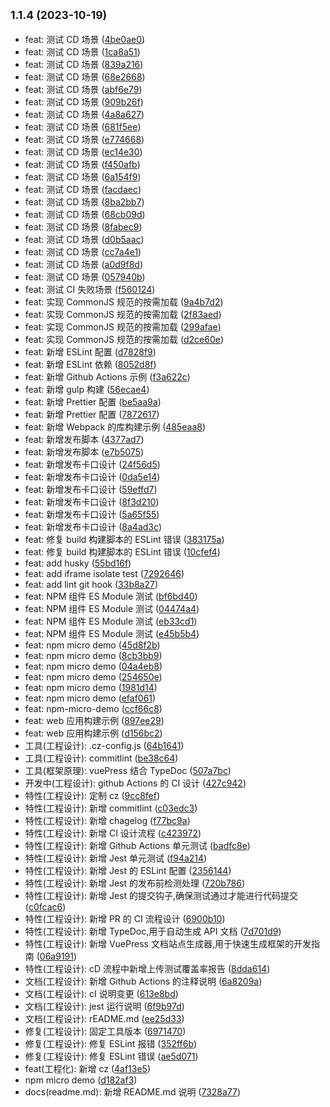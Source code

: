 ## <small>1.1.4 (2023-10-19)</small>

* feat: 测试 CD 场景 ([4be0ae0](https://github.com/ziyi2/micro-framework/commit/4be0ae0))
* feat: 测试 CD 场景 ([1ca8a51](https://github.com/ziyi2/micro-framework/commit/1ca8a51))
* feat: 测试 CD 场景 ([839a216](https://github.com/ziyi2/micro-framework/commit/839a216))
* feat: 测试 CD 场景 ([68e2668](https://github.com/ziyi2/micro-framework/commit/68e2668))
* feat: 测试 CD 场景 ([abf6e79](https://github.com/ziyi2/micro-framework/commit/abf6e79))
* feat: 测试 CD 场景 ([909b26f](https://github.com/ziyi2/micro-framework/commit/909b26f))
* feat: 测试 CD 场景 ([4a8a627](https://github.com/ziyi2/micro-framework/commit/4a8a627))
* feat: 测试 CD 场景 ([681f5ee](https://github.com/ziyi2/micro-framework/commit/681f5ee))
* feat: 测试 CD 场景 ([e774668](https://github.com/ziyi2/micro-framework/commit/e774668))
* feat: 测试 CD 场景 ([ec14e30](https://github.com/ziyi2/micro-framework/commit/ec14e30))
* feat: 测试 CD 场景 ([f450afb](https://github.com/ziyi2/micro-framework/commit/f450afb))
* feat: 测试 CD 场景 ([6a154f9](https://github.com/ziyi2/micro-framework/commit/6a154f9))
* feat: 测试 CD 场景 ([facdaec](https://github.com/ziyi2/micro-framework/commit/facdaec))
* feat: 测试 CD 场景 ([8ba2bb7](https://github.com/ziyi2/micro-framework/commit/8ba2bb7))
* feat: 测试 CD 场景 ([68cb09d](https://github.com/ziyi2/micro-framework/commit/68cb09d))
* feat: 测试 CD 场景 ([8fabec9](https://github.com/ziyi2/micro-framework/commit/8fabec9))
* feat: 测试 CD 场景 ([d0b5aac](https://github.com/ziyi2/micro-framework/commit/d0b5aac))
* feat: 测试 CD 场景 ([cc7a4e1](https://github.com/ziyi2/micro-framework/commit/cc7a4e1))
* feat: 测试 CD 场景 ([a0d9f8d](https://github.com/ziyi2/micro-framework/commit/a0d9f8d))
* feat: 测试 CD 场景 ([057940b](https://github.com/ziyi2/micro-framework/commit/057940b))
* feat: 测试 CI 失败场景 ([f560124](https://github.com/ziyi2/micro-framework/commit/f560124))
* feat: 实现 CommonJS 规范的按需加载 ([9a4b7d2](https://github.com/ziyi2/micro-framework/commit/9a4b7d2))
* feat: 实现 CommonJS 规范的按需加载 ([2f83aed](https://github.com/ziyi2/micro-framework/commit/2f83aed))
* feat: 实现 CommonJS 规范的按需加载 ([299afae](https://github.com/ziyi2/micro-framework/commit/299afae))
* feat: 实现 CommonJS 规范的按需加载 ([d2ce60e](https://github.com/ziyi2/micro-framework/commit/d2ce60e))
* feat: 新增 ESLint 配置 ([d7828f9](https://github.com/ziyi2/micro-framework/commit/d7828f9))
* feat: 新增 ESLint 依赖 ([8052d8f](https://github.com/ziyi2/micro-framework/commit/8052d8f))
* feat: 新增 Github Actions 示例 ([f3a622c](https://github.com/ziyi2/micro-framework/commit/f3a622c))
* feat: 新增 gulp 构建 ([56ecae4](https://github.com/ziyi2/micro-framework/commit/56ecae4))
* feat: 新增 Prettier 配置 ([be5aa9a](https://github.com/ziyi2/micro-framework/commit/be5aa9a))
* feat: 新增 Prettier 配置 ([7872617](https://github.com/ziyi2/micro-framework/commit/7872617))
* feat: 新增 Webpack 的库构建示例 ([485eaa8](https://github.com/ziyi2/micro-framework/commit/485eaa8))
* feat: 新增发布脚本 ([4377ad7](https://github.com/ziyi2/micro-framework/commit/4377ad7))
* feat: 新增发布脚本 ([e7b5075](https://github.com/ziyi2/micro-framework/commit/e7b5075))
* feat: 新增发布卡口设计 ([24f56d5](https://github.com/ziyi2/micro-framework/commit/24f56d5))
* feat: 新增发布卡口设计 ([0da5e14](https://github.com/ziyi2/micro-framework/commit/0da5e14))
* feat: 新增发布卡口设计 ([59effd7](https://github.com/ziyi2/micro-framework/commit/59effd7))
* feat: 新增发布卡口设计 ([8f3d210](https://github.com/ziyi2/micro-framework/commit/8f3d210))
* feat: 新增发布卡口设计 ([5a65f55](https://github.com/ziyi2/micro-framework/commit/5a65f55))
* feat: 新增发布卡口设计 ([8a4ad3c](https://github.com/ziyi2/micro-framework/commit/8a4ad3c))
* feat: 修复 build 构建脚本的 ESLint 错误 ([383175a](https://github.com/ziyi2/micro-framework/commit/383175a))
* feat: 修复 build 构建脚本的 ESLint 错误 ([10cfef4](https://github.com/ziyi2/micro-framework/commit/10cfef4))
* feat: add husky ([55bd16f](https://github.com/ziyi2/micro-framework/commit/55bd16f))
* feat: add iframe isolate test ([7292646](https://github.com/ziyi2/micro-framework/commit/7292646))
* feat: add lint git hook ([33b8a27](https://github.com/ziyi2/micro-framework/commit/33b8a27))
* feat: NPM 组件 ES Module 测试 ([bf6bd40](https://github.com/ziyi2/micro-framework/commit/bf6bd40))
* feat: NPM 组件 ES Module 测试 ([04474a4](https://github.com/ziyi2/micro-framework/commit/04474a4))
* feat: NPM 组件 ES Module 测试 ([eb33cd1](https://github.com/ziyi2/micro-framework/commit/eb33cd1))
* feat: NPM 组件 ES Module 测试 ([e45b5b4](https://github.com/ziyi2/micro-framework/commit/e45b5b4))
* feat: npm micro demo ([45d8f2b](https://github.com/ziyi2/micro-framework/commit/45d8f2b))
* feat: npm micro demo ([8cb3bb9](https://github.com/ziyi2/micro-framework/commit/8cb3bb9))
* feat: npm micro demo ([04a4eb8](https://github.com/ziyi2/micro-framework/commit/04a4eb8))
* feat: npm micro demo ([254650e](https://github.com/ziyi2/micro-framework/commit/254650e))
* feat: npm micro demo ([1981d14](https://github.com/ziyi2/micro-framework/commit/1981d14))
* feat: npm micro demo ([efaf061](https://github.com/ziyi2/micro-framework/commit/efaf061))
* feat: npm-micro-demo ([ccf66c8](https://github.com/ziyi2/micro-framework/commit/ccf66c8))
* feat: web 应用构建示例 ([897ee29](https://github.com/ziyi2/micro-framework/commit/897ee29))
* feat: web 应用构建示例 ([d156bc2](https://github.com/ziyi2/micro-framework/commit/d156bc2))
* 工具(工程设计): .cz-config.js ([64b1641](https://github.com/ziyi2/micro-framework/commit/64b1641))
* 工具(工程设计): commitlint ([be38c64](https://github.com/ziyi2/micro-framework/commit/be38c64))
* 工具(框架原理): vuePress 结合 TypeDoc ([507a7bc](https://github.com/ziyi2/micro-framework/commit/507a7bc))
* 开发中(工程设计): github Actions 的 CI 设计 ([427c942](https://github.com/ziyi2/micro-framework/commit/427c942))
* 特性(工程设计): 定制 cz ([9cc8fef](https://github.com/ziyi2/micro-framework/commit/9cc8fef))
* 特性(工程设计): 新增  commitlint ([c03edc3](https://github.com/ziyi2/micro-framework/commit/c03edc3))
* 特性(工程设计): 新增 chagelog ([f77bc9a](https://github.com/ziyi2/micro-framework/commit/f77bc9a))
* 特性(工程设计): 新增 CI 设计流程 ([c423972](https://github.com/ziyi2/micro-framework/commit/c423972))
* 特性(工程设计): 新增 Github Actions 单元测试 ([badfc8e](https://github.com/ziyi2/micro-framework/commit/badfc8e))
* 特性(工程设计): 新增 Jest 单元测试 ([f94a214](https://github.com/ziyi2/micro-framework/commit/f94a214))
* 特性(工程设计): 新增 Jest 的 ESLint 配置 ([2356144](https://github.com/ziyi2/micro-framework/commit/2356144))
* 特性(工程设计): 新增 Jest 的发布前检测处理 ([720b786](https://github.com/ziyi2/micro-framework/commit/720b786))
* 特性(工程设计): 新增 Jest 的提交钩子,确保测试通过才能进行代码提交 ([c0fcac6](https://github.com/ziyi2/micro-framework/commit/c0fcac6))
* 特性(工程设计): 新增 PR 的 CI 流程设计 ([6900b10](https://github.com/ziyi2/micro-framework/commit/6900b10))
* 特性(工程设计): 新增 TypeDoc,用于自动生成 API 文档 ([7d701d9](https://github.com/ziyi2/micro-framework/commit/7d701d9))
* 特性(工程设计): 新增 VuePress 文档站点生成器,用于快速生成框架的开发指南 ([06a9191](https://github.com/ziyi2/micro-framework/commit/06a9191))
* 特性(工程设计): cD 流程中新增上传测试覆盖率报告 ([8dda614](https://github.com/ziyi2/micro-framework/commit/8dda614))
* 文档(工程设计): 新增 Github Actions 的注释说明 ([6a8209a](https://github.com/ziyi2/micro-framework/commit/6a8209a))
* 文档(工程设计): cI 说明变更 ([613e8bd](https://github.com/ziyi2/micro-framework/commit/613e8bd))
* 文档(工程设计): jest 运行说明 ([6f9b97d](https://github.com/ziyi2/micro-framework/commit/6f9b97d))
* 文档(工程设计): rEADME.md ([ee25d33](https://github.com/ziyi2/micro-framework/commit/ee25d33))
* 修复(工程设计): 固定工具版本 ([6971470](https://github.com/ziyi2/micro-framework/commit/6971470))
* 修复(工程设计): 修复 ESLint 报错 ([352ff6b](https://github.com/ziyi2/micro-framework/commit/352ff6b))
* 修复(工程设计): 修复 ESLint 错误 ([ae5d071](https://github.com/ziyi2/micro-framework/commit/ae5d071))
* feat(工程化): 新增 cz ([4af13e5](https://github.com/ziyi2/micro-framework/commit/4af13e5))
* npm micro demo ([d182af3](https://github.com/ziyi2/micro-framework/commit/d182af3))
* docs(readme.md): 新增 README.md 说明 ([7328a77](https://github.com/ziyi2/micro-framework/commit/7328a77))



